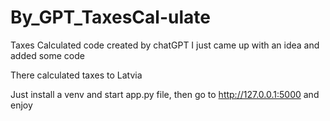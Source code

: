 # By_GPT_TaxesCal-ulate
Taxes Calсulated code created by chatGPT
I just came up with an idea and added some code

There calculated taxes to Latvia

Just install a venv and start app.py file, then go to http://127.0.0.1:5000 and enjoy
